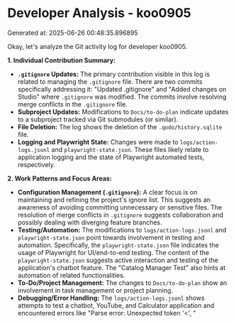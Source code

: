 # Developer Analysis - koo0905
Generated at: 2025-06-26 00:48:35.896895

Okay, let's analyze the Git activity log for developer koo0905.

**1. Individual Contribution Summary:**

*   **`.gitignore` Updates:** The primary contribution visible in this log is related to managing the `.gitignore` file.  There are two commits specifically addressing it: "Updated .gitignore" and "Added changes on Studio" where `.gitignore` was modified. The commits involve resolving merge conflicts in the `.gitignore` file.
*   **Subproject Updates:** Modifications to `Docs/to-do-plan` indicate updates to a subproject tracked via Git submodules (or similar).
*   **File Deletion:** The log shows the deletion of the `.qodo/history.sqlite` file.
*   **Logging and Playwright State:**  Changes were made to `logs/action-logs.jsonl` and `playwright-state.json`. These files likely relate to application logging and the state of Playwright automated tests, respectively.

**2. Work Patterns and Focus Areas:**

*   **Configuration Management (`.gitignore`):**  A clear focus is on maintaining and refining the project's ignore list.  This suggests an awareness of avoiding committing unnecessary or sensitive files.  The resolution of merge conflicts in `.gitignore` suggests collaboration and possibly dealing with diverging feature branches.
*   **Testing/Automation:**  The modifications to `logs/action-logs.jsonl` and `playwright-state.json` point towards involvement in testing and automation.  Specifically, the `playwright-state.json` file indicates the usage of Playwright for UI/end-to-end testing. The content of the `playwright-state.json` suggests active interaction and testing of the application's chatbot feature.  The "Catalog Manager Test" also hints at automation of related functionalities.
*   **To-Do/Project Management:** The changes to `Docs/to-do-plan` show an involvement in task management or project planning.
*   **Debugging/Error Handling:** The `logs/action-logs.jsonl` shows attempts to test a chatbot, YouTube, and Calculator application and encountered errors like "Parse error: Unexpected token '<', \"<title>Err\"... is not valid JSON" which indicate an issue with JSON parsing or the chatbot feature.

**3. Technical Expertise Demonstrated:**

*   **Git Proficiency:** Comfortable with Git, including commits, diffs, submodules (or similar dependency tracking), and resolving merge conflicts.
*   **Configuration Management:**  Understands the importance of `.gitignore` and knows how to use it effectively.
*   **Testing and Automation (Playwright):**  Knowledge and use of Playwright for UI testing, including analyzing test logs and state. The errors in the logs suggest a basic understanding of how to troubleshoot failed tests.
*   **Logging:** Familiarity with logging practices, especially JSON logging formats.
*   **Potentially Project Management:** Understanding to-do lists and the ability to update them.

**4. Specific Recommendations:**

*   **Code Reviews:** While this log doesn't show code changes directly, encourage koo0905 to participate in code reviews to share knowledge and improve code quality.
*   **Deeper Dive into Testing:** Given the Playwright activity, it might be beneficial for koo0905 to delve deeper into Playwright best practices, test-driven development, and more robust test setups.  Understanding how to properly set up Playwright (as indicated by the error message in `playwright-state.json`) is crucial.
*   **Clarify Submodule Usage:**  Investigate the exact usage of submodules (or alternatives) for `Docs/to-do-plan`.  Ensure a clear understanding of how those dependencies are managed within the overall project.
*   **Investigate JSON Parsing Errors:** The "Parse error" messages in the action logs need investigation.  koo0905 (or another team member) should look into the source of those errors (likely in the chatbot's data handling) and implement appropriate error handling.  The fact that the "test completed successfully" *after* the error is concerning and suggests the test isn't accurately reporting failures.  This needs to be addressed.
*   **Merge Conflict Resolution:** The merge conflict resolution in `.gitignore` should be analyzed. Were these frequent occurrences?  If so, review branching strategies to minimize future conflicts. It seems like there are frequent conflicts between the local environment changes (maybe made on Studio) and remote repository.
*   **.qodo Analysis:** Understanding the purpose of the deleted `.qodo/history.sqlite` file can provide additional insights. It seems to be a task tracking database file.

In summary, koo0905 seems to be involved in a variety of tasks, including configuration, testing, and project management. Focusing on improving testing practices and understanding the root cause of errors would be valuable.
